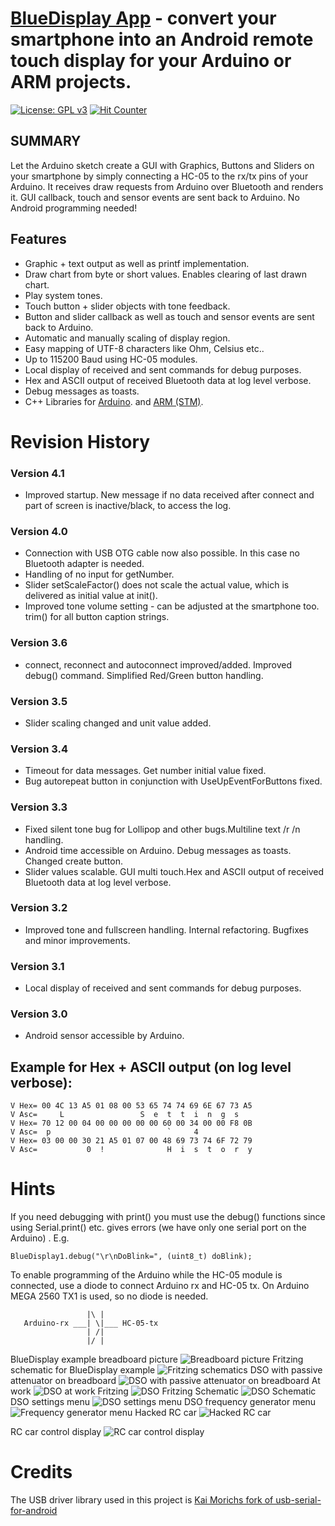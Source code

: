 # [BlueDisplay App](https://play.google.com/store/apps/details?id=de.joachimsmeyer.android.bluedisplay) - convert your smartphone into an Android remote touch display for your Arduino or ARM projects.
[![License: GPL v3](https://img.shields.io/badge/License-GPLv3-blue.svg)](https://www.gnu.org/licenses/gpl-3.0)
[![Hit Counter](https://hitcounter.pythonanywhere.com/count/tag.svg?url=https%3A%2F%2Fgithub.com%2FArminJo%2Fandroid-blue-display)](https://github.com/brentvollebregt/hit-counter)

## SUMMARY
Let the Arduino sketch create a GUI with Graphics, Buttons and Sliders on your smartphone by simply connecting a HC-05 to the rx/tx pins of your Arduino.
It receives draw requests from Arduino over Bluetooth and renders it.
GUI callback, touch and sensor events are sent back to Arduino.
No Android programming needed!

## Features
- Graphic + text output as well as printf implementation.
- Draw chart from byte or short values. Enables clearing of last drawn chart.
- Play system tones.
- Touch button + slider objects with tone feedback.
- Button and slider callback as well as touch and sensor events are sent back to Arduino.
- Automatic and manually scaling of display region.
- Easy mapping of UTF-8 characters like Ohm, Celsius etc..
- Up to 115200 Baud using HC-05 modules.
- Local display of received and sent commands for debug purposes.
- Hex and ASCII output of received Bluetooth data at log level verbose.
- Debug messages as toasts.
- C++ Libraries for [Arduino](https://github.com/ArminJo/Arduino-BlueDisplay).
 and [ARM (STM)](https://github.com/ArminJo/android-blue-display/tree/master/STM32/lib).

# Revision History
### Version 4.1
- Improved startup. New message if no data received after connect and part of screen is inactive/black, to access the log.

### Version 4.0 
- Connection with  USB OTG cable now also possible. In this case no Bluetooth adapter is needed.
- Handling of no input for getNumber.
- Slider setScaleFactor() does not scale the actual value, which is delivered as initial value at init().
- Improved tone volume setting - can be adjusted at the smartphone too. trim() for all button caption strings.

### Version 3.6
- connect, reconnect and autoconnect improved/added. Improved debug() command. Simplified Red/Green button handling.

### Version 3.5
- Slider scaling changed and unit value added.

### Version 3.4
- Timeout for data messages. Get number initial value fixed.
- Bug autorepeat button in conjunction with UseUpEventForButtons fixed.

### Version 3.3
- Fixed silent tone bug for Lollipop and other bugs.Multiline text /r /n handling.
- Android time accessible on Arduino. Debug messages as toasts. Changed create button.
- Slider values scalable. GUI multi touch.Hex and ASCII output of received Bluetooth data at log level verbose.

### Version 3.2
- Improved tone and fullscreen handling. Internal refactoring. Bugfixes and minor improvements.

### Version 3.1
- Local display of received and sent commands for debug purposes.

### Version 3.0
- Android sensor accessible by Arduino.


## Example for Hex + ASCII output (on log level verbose):
```
V Hex= 00 4C 13 A5 01 08 00 53 65 74 74 69 6E 67 73 A5
V Asc=     L                 S  e  t  t  i  n  g  s
V Hex= 70 12 00 04 00 00 00 00 00 60 00 34 00 00 F8 0B
V Asc=  p                          `     4
V Hex= 03 00 00 30 21 A5 01 07 00 48 69 73 74 6F 72 79
V Asc=           0  !              H  i  s  t  o  r  y
```

# Hints
If you need debugging with print() you must use the debug() functions since using Serial.print() etc. gives errors (we have only one serial port on the Arduino) . E.g.
```
BlueDisplay1.debug("\r\nDoBlink=", (uint8_t) doBlink);
```

To enable programming of the Arduino while the HC-05 module is connected, use a diode to connect Arduino rx and HC-05 tx.
On Arduino MEGA 2560 TX1 is used, so no diode is needed.
```
                 |\ |
   Arduino-rx ___| \|___ HC-05-tx
                 | /|
                 |/ |
```


BlueDisplay example breadboard picture
![Breadboard picture](https://github.com/ArminJo/android-blue-display/blob/gh-pages/pictures/Blink1.jpg)
Fritzing schematic for BlueDisplay example
![Fritzing schematics](https://github.com/ArminJo/android-blue-display/blob/gh-pages/schematics/BlueDisplayBlink_Steckplatine.png)
DSO with passive attenuator on breadboard
![DSO with passive attenuator on breadboard](https://github.com/ArminJo/android-blue-display/blob/gh-pages/pictures/ArduinoDSO.jpg)
At work
![DSO at work](https://github.com/ArminJo/android-blue-display/blob/gh-pages/pictures/DSO+Tablet.jpg)
Fritzing
![DSO Fritzing](https://github.com/ArminJo/Arduino-Simple-DSO/blob/master/fritzing/Arduino_Nano_DSO_Steckplatine.png)
Schematic
![DSO Schematic](https://github.com/ArminJo/Arduino-Simple-DSO/blob/master/fritzing/Arduino_Nano_DSO_Schaltplan.png)
DSO settings menu
![DSO settings menu](https://github.com/ArminJo/android-blue-display/blob/gh-pages/screenshots/DSOSettings.png)
DSO frequency generator menu
![Frequency generator menu](https://github.com/ArminJo/android-blue-display/blob/gh-pages/screenshots/Frequency.png)
Hacked RC car
![Hacked RC car](https://github.com/ArminJo/android-blue-display/blob/gh-pages/pictures/RCCar+Tablet.jpg)

RC car control display
![RC car control display](https://github.com/ArminJo/android-blue-display/blob/gh-pages/screenshots/RCCarControl.png)

# Credits
The USB driver library used in this project is [Kai Morichs fork of usb-serial-for-android](https://github.com/kai-morich/usb-serial-for-android)